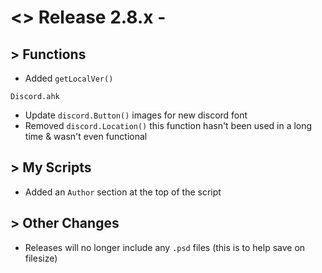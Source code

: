 # <> Release 2.8.x -

## > Functions
- Added `getLocalVer()`

`Discord.ahk`
- Update `discord.Button()` images for new discord font
- Removed `discord.Location()` this function hasn't been used in a long time & wasn't even functional

## > My Scripts
- Added an `Author` section at the top of the script

## > Other Changes
- Releases will no longer include any `.psd` files (this is to help save on filesize)